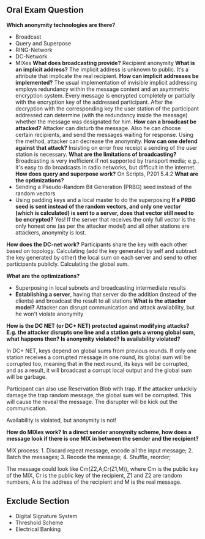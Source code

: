 
## Oral Exam Question
**Which anonymity technologies are there?**
- Broadcast
- Query and Superpose
- RING-Network
- DC-Network
- MIXes
**What does broadcasting provide?**
Recipient anonymity
**What is an implicit address?**
The implicit address is unknown to public. It’s a attribute that implicate the real recipient.
**How can implicit addresses be implemented?**
The usual implementation of invisible implicit addressing employs redundancy within the message content and an asymmetric encryption system. Every message is encrypted completely or partially with the encryption key of the addressed participant. 
After the decryption with the corresponding key the user station of the participant addressed can determine (with the redundancy inside the message) whether the message was designated for him.
**How can a broadcast be attacked?**
Attacker can disturb the message. Also he can choose certain recipients, and send the messages waiting for response. Using the method, attacker can decrease the anonymity.
**How can one defend against that attack?**
Insisting on error free receipt a sending of the user station is necessary.
**What are the limitations of broadcasting?**
Broadcasting is very inefficient if not supported by transport media; e.g., it's easy to do broadcasts in radio networks, but difficult in the internet.
**How does query and superpose work?**
On Scripts, P201 5.4.2
**What are the optimizations?**
- Sending a Pseudo-Random Bit Generation (PRBG) seed instead of the random vectors
- Using padding keys and a local master to do the superposing
**If a PRBG seed is sent instead of the random vectors, and only one vector (which is calculated) is sent to a server, does that vector still need to be encrypted?**
Yes! If the server that receives the only full vector is the only honest one (as per the attacker model) and all other stations are attackers, anonymity is lost.

**How does the DC-net work?**
Participants share the key with each other based on topology. Calculating (add the key generated by self and subtract the key generated by other) the local sum on each server and send to other participants publicly. 
Calculating the global sum. 

**What are the optimizations?**
- Superposing in local subnets and broadcasting intermediate results
- **Establishing a server**, having that server do the addition (instead of the clients) and broadcast the result to all stations
**What is the attacker model?**
Attacker can disrupt communication and attack availability, but he won't violate anonymity

**How is the DC NET (or DC+ NET) protected against modifying attacks? E.g. the attacker disrupts one line and a station gets a wrong global sum, what happens then? Is anonymity violated? Is availability violated?**

In DC+ NET, keys depend on global sums from previous rounds. If only one station receives a corrupted message in one round, its global sum will be corrupted too, meaning that in the next round, its keys will be corrupted, and as a result, it will broadcast a corrupt local output and the global sum will be garbage. 

Participant can also use Reservation Blob with trap. If the attacker unluckily damage the trap random message, the global sum will be corrupted. This will cause the reveal the message. The disrupter will be kick out the communication. 

Availability is violated, but anonymity is not!

**How do MIXes work? In a direct sender anonymity scheme, how does a message look if there is one MIX in between the sender and the recipient?**

MIX process: 1. Discard repeat message, encode all the input message; 2. Batch the messages; 3. Recode the message; 4. Shuffle, reorder; 
 
The message could look like Cm(Z2,A,Cr(Z1,M)), where Cm is the public key of the MIX, Cr is the public key of the recipient, Z1 and Z2 are random numbers, A is the address of the recipient and M is the real message.

## Exclude Section
- Digital Signature System 
- Threshold Scheme
- Electrical Banking